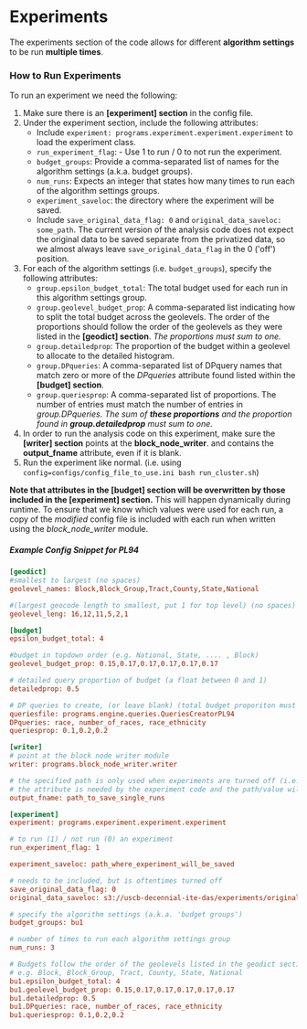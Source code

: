 Experiments
=
The experiments section of the code allows for different **algorithm settings** to be run **multiple times**.

### How to Run Experiments ###
To run an experiment we need the following:
1. Make sure there is an **[experiment] section** in the config file.
2. Under the experiment section, include the following attributes:
    * Include `experiment: programs.experiment.experiment.experiment` to load the experiment class.
    * `run_experiment_flag`:  - Use 1 to run / 0 to not run the experiment.
    * `budget_groups`: Provide a comma-separated list of names for the algorithm settings (a.k.a. budget groups).
    * `num_runs`: Expects an integer that states how many times to run each of the algorithm settings groups.
    * `experiment_saveloc`: the directory where the experiment will be saved.
    * Include `save_original_data_flag: 0` and `original_data_saveloc: some_path`. The current version of the analysis code does not expect the original data to be saved separate from the privatized data, so we almost always leave `save_original_data_flag` in the 0 ('off') position.
3. For each of the algorithm settings (i.e. `budget_groups`), specify the following attributes:
    * `group.epsilon_budget_total`: The total budget used for each run in this algorithm settings group.
    * `group.geolevel_budget_prop`: A comma-separated list indicating how to split the total budget across the geolevels. The order of the proportions should follow the order of the geolevels as they were listed in the **[geodict] section**. _The proportions must sum to one._
    * `group.detailedprop`: The proportion of the budget within a geolevel to allocate to the detailed histogram.
    * `group.DPqueries`: A comma-separated list of DPquery names that match zero or more of the _DPqueries_ attribute found listed within the **[budget] section**.
    * `group.queriesprop`: A comma-separated list of proportions. The number of entries must match the number of entries in _group.DPqueries_. _The sum of **these proportions** and the proportion found in **group.detailedprop** must sum to one._
4. In order to run the analysis code on this experiment, make sure the **[writer] section** points at the **block_node_writer**. and contains the **output_fname** attribute, even if it is blank.
5. Run the experiment like normal. (i.e. using `config=configs/config_file_to_use.ini bash run_cluster.sh`)

**Note that attributes in the [budget] section will be overwritten by those included in the [experiment] section.** This will happen dynamically during runtime. To ensure that we know which values were used for each run, a copy of the _modified_ config file is included with each run when written using the *block_node_writer* module.

##### Example Config Snippet for PL94 #####
```ini
[geodict]
#smallest to largest (no spaces)
geolevel_names: Block,Block_Group,Tract,County,State,National

#(largest geocode length to smallest, put 1 for top level) (no spaces)
geolevel_leng: 16,12,11,5,2,1

[budget]
epsilon_budget_total: 4

#budget in topdown order (e.g. National, State, .... , Block)
geolevel_budget_prop: 0.15,0.17,0.17,0.17,0.17,0.17

# detailed query proportion of budget (a float between 0 and 1)
detailedprop: 0.5

# DP queries to create, (or leave blank) (total budget proporiton must add to 1.0)
queriesfile: programs.engine.queries.QueriesCreatorPL94
DPqueries: race, number_of_races, race_ethnicity
queriesprop: 0.1,0.2,0.2

[writer]
# point at the block node writer module
writer: programs.block_node_writer.writer

# the specified path is only used when experiments are turned off (i.e. run_experiment_flag: 0)
# the attribute is needed by the experiment code and the path/value will be overwritten
output_fname: path_to_save_single_runs

[experiment]
experiment: programs.experiment.experiment.experiment

# to run (1) / not run (0) an experiment
run_experiment_flag: 1

experiment_saveloc: path_where_experiment_will_be_saved

# needs to be included, but is oftentimes turned off
save_original_data_flag: 0
original_data_saveloc: s3://uscb-decennial-ite-das/experiments/original_data

# specify the algorithm settings (a.k.a. 'budget groups')
budget_groups: bu1

# number of times to run each algorithm settings group
num_runs: 3

# Budgets follow the order of the geolevels listed in the geodict section
# e.g. Block, Block_Group, Tract, County, State, National
bu1.epsilon_budget_total: 4
bu1.geolevel_budget_prop: 0.15,0.17,0.17,0.17,0.17,0.17
bu1.detailedprop: 0.5
bu1.DPqueries: race, number_of_races, race_ethnicity
bu1.queriesprop: 0.1,0.2,0.2
```


